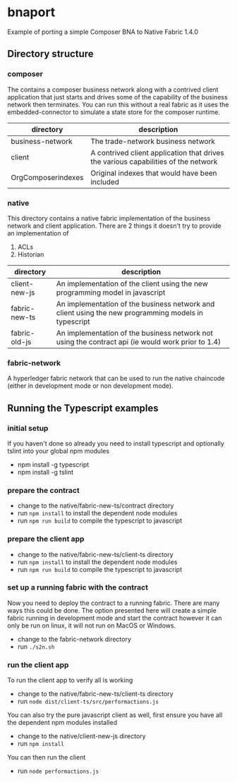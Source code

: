 # bnaport
Example of porting a simple Composer BNA to Native Fabric 1.4.0

## Directory structure

### composer
The contains a composer business network along with a contrived client application that just starts and drives some of the capability of the business network then terminates. You can run this without a real fabric as it uses the embedded-connector to simulate a state store for the composer runtime.

| directory | description |
| --------- | ----------- |
| business-network | The trade-network business network |
| client | A contrived client application that drives the various capabilities of the network |
| OrgComposerindexes | Original indexes that would have been included |

### native
This directory contains a native fabric implementation of the business network and client application. There are 2 things it doesn't try to provide an implementation of
1. ACLs
2. Historian

| directory | description |
| --------- | ----------- |
| client-new-js | An implementation of the client using the new programming model in javascript |
| fabric-new-ts | An implementation of the business network and client using the new programming models in typescript |
| fabric-old-js | An implementation of the business network not using the contract api (ie would work prior to 1.4) |

### fabric-network
A hyperledger fabric network that can be used to run the native chaincode (either in development mode or non development mode). 

## Running the Typescript examples

### initial setup
If you haven't done so already you need to install typescript and optionally tslint into your global npm modules
- npm install -g typescript
- npm install -g tslint

### prepare the contract 
- change to the native/fabric-new-ts/contract directory
- run `npm install` to install the dependent node modules
- run `npm run build` to compile the typescript to javascript

### prepare the client app
- change to the native/fabric-new-ts/client-ts directory
- run `npm install` to install the dependent node modules
- run `npm run build` to compile the typescript to javascript

### set up a running fabric with the contract
Now you need to deploy the contract to a running fabric. There are many ways this could be done. The option presented here will create a simple fabric running in development mode and start the contract however it can only be run on linux, it will not run on MacOS or Windows.
- change to the fabric-network directory
- run `./s2n.sh`

### run the client app
To run the client app to verify all is working
- change to the native/fabric-new-ts/client-ts directory
- run `node dist/client-ts/src/performactions.js`

You can also try the pure javascript client as well, first ensure you have all the dependent npm modules installed
- change to the native/client-new-js directory
- run `npm install`

You can then run the client
- run `node performactions.js`
